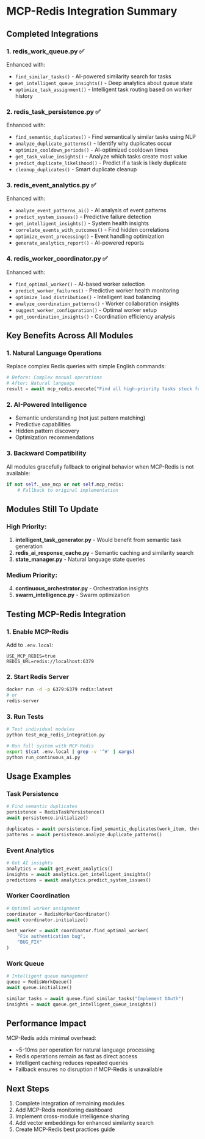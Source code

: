 # MCP-Redis Integration Summary

## Completed Integrations

### 1. **redis_work_queue.py** ✅
Enhanced with:
- `find_similar_tasks()` - AI-powered similarity search for tasks
- `get_intelligent_queue_insights()` - Deep analytics about queue state
- `optimize_task_assignment()` - Intelligent task routing based on worker history

### 2. **redis_task_persistence.py** ✅
Enhanced with:
- `find_semantic_duplicates()` - Find semantically similar tasks using NLP
- `analyze_duplicate_patterns()` - Identify why duplicates occur
- `optimize_cooldown_periods()` - AI-optimized cooldown times
- `get_task_value_insights()` - Analyze which tasks create most value
- `predict_duplicate_likelihood()` - Predict if a task is likely duplicate
- `cleanup_duplicates()` - Smart duplicate cleanup

### 3. **redis_event_analytics.py** ✅
Enhanced with:
- `analyze_event_patterns_ai()` - AI analysis of event patterns
- `predict_system_issues()` - Predictive failure detection
- `get_intelligent_insights()` - System health insights
- `correlate_events_with_outcomes()` - Find hidden correlations
- `optimize_event_processing()` - Event handling optimization
- `generate_analytics_report()` - AI-powered reports

### 4. **redis_worker_coordinator.py** ✅
Enhanced with:
- `find_optimal_worker()` - AI-based worker selection
- `predict_worker_failures()` - Predictive worker health monitoring
- `optimize_load_distribution()` - Intelligent load balancing
- `analyze_coordination_patterns()` - Worker collaboration insights
- `suggest_worker_configuration()` - Optimal worker setup
- `get_coordination_insights()` - Coordination efficiency analysis

## Key Benefits Across All Modules

### 1. **Natural Language Operations**
Replace complex Redis queries with simple English commands:
```python
# Before: Complex manual operations
# After: Natural language
result = await mcp_redis.execute("Find all high-priority tasks stuck for >30 minutes")
```

### 2. **AI-Powered Intelligence**
- Semantic understanding (not just pattern matching)
- Predictive capabilities
- Hidden pattern discovery
- Optimization recommendations

### 3. **Backward Compatibility**
All modules gracefully fallback to original behavior when MCP-Redis is not available:
```python
if not self._use_mcp or not self.mcp_redis:
    # Fallback to original implementation
```

## Modules Still To Update

### High Priority:
1. **intelligent_task_generator.py** - Would benefit from semantic task generation
2. **redis_ai_response_cache.py** - Semantic caching and similarity search
3. **state_manager.py** - Natural language state queries

### Medium Priority:
4. **continuous_orchestrator.py** - Orchestration insights
5. **swarm_intelligence.py** - Swarm optimization

## Testing MCP-Redis Integration

### 1. Enable MCP-Redis
Add to `.env.local`:
```env
USE_MCP_REDIS=true
REDIS_URL=redis://localhost:6379
```

### 2. Start Redis Server
```bash
docker run -d -p 6379:6379 redis:latest
# or
redis-server
```

### 3. Run Tests
```bash
# Test individual modules
python test_mcp_redis_integration.py

# Run full system with MCP-Redis
export $(cat .env.local | grep -v '^#' | xargs)
python run_continuous_ai.py
```

## Usage Examples

### Task Persistence
```python
# Find semantic duplicates
persistence = RedisTaskPersistence()
await persistence.initialize()

duplicates = await persistence.find_semantic_duplicates(work_item, threshold=0.8)
patterns = await persistence.analyze_duplicate_patterns()
```

### Event Analytics
```python
# Get AI insights
analytics = await get_event_analytics()
insights = await analytics.get_intelligent_insights()
predictions = await analytics.predict_system_issues()
```

### Worker Coordination
```python
# Optimal worker assignment
coordinator = RedisWorkerCoordinator()
await coordinator.initialize()

best_worker = await coordinator.find_optimal_worker(
    "Fix authentication bug", 
    "BUG_FIX"
)
```

### Work Queue
```python
# Intelligent queue management
queue = RedisWorkQueue()
await queue.initialize()

similar_tasks = await queue.find_similar_tasks("Implement OAuth")
insights = await queue.get_intelligent_queue_insights()
```

## Performance Impact

MCP-Redis adds minimal overhead:
- ~5-10ms per operation for natural language processing
- Redis operations remain as fast as direct access
- Intelligent caching reduces repeated queries
- Fallback ensures no disruption if MCP-Redis is unavailable

## Next Steps

1. Complete integration of remaining modules
2. Add MCP-Redis monitoring dashboard
3. Implement cross-module intelligence sharing
4. Add vector embeddings for enhanced similarity search
5. Create MCP-Redis best practices guide